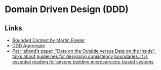 # Domain Driven Design (DDD)


## Links

* [Bounded Context by Martin Fowler](https://martinfowler.com/bliki/BoundedContext.html)
* [DDD Aggregate](https://martinfowler.com/bliki/DDD_Aggregate.html)
* [Pat Helland’s paper, "Data on the Outside versus Data on the Inside", talks about guidelines
  for designing consistency boundaries. It is essential reading for anyone building
  microservices-based systems](https://www.cidrdb.org/cidr2005/papers/P12.pdf)